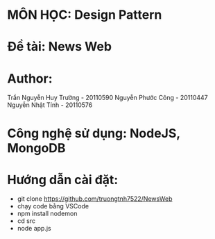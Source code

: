 # MÔN HỌC: Design Pattern
# Đề tài: News Web
# Author:
Trần Nguyễn Huy Trường - 20110590
Nguyễn Phước Công - 20110447
Nguyễn Nhật Tính - 20110576
# Công nghệ sử dụng: NodeJS, MongoDB
# Hướng dẫn cài đặt:
- git clone https://github.com/truongtnh7522/NewsWeb
- chạy code bằng VSCode
- npm install nodemon
- cd src
- node app.js

